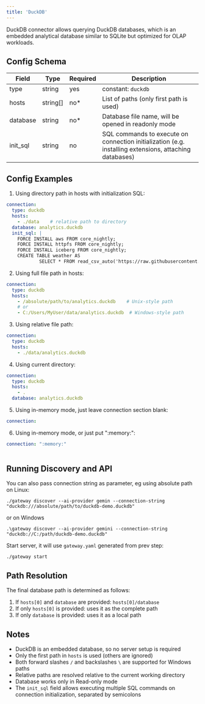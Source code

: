 ```yaml
---
title: 'DuckDB'
---
```


DuckDB connector allows querying DuckDB databases, which is an embedded analytical database similar to SQLite but optimized for OLAP workloads.

## Config Schema

| Field | Type | Required | Description |
|-------|------|----------|-------------|
| type | string | yes | constant: `duckdb` |
| hosts | string[] | no* | List of paths (only first path is used) |
| database | string | no* | Database file name, will be opened in readonly mode |
| init_sql | string | no | SQL commands to execute on connection initialization (e.g. installing extensions, attaching databases) |

## Config Examples

1. Using directory path in hosts with initialization SQL:
```yaml
connection:
  type: duckdb
  hosts:
    - ./data    # relative path to directory
  database: analytics.duckdb
  init_sql: |
    FORCE INSTALL aws FROM core_nightly;
    FORCE INSTALL httpfs FROM core_nightly;
    FORCE INSTALL iceberg FROM core_nightly;
    CREATE TABLE weather AS
            SELECT * FROM read_csv_auto('https://raw.githubusercontent.com/duckdb/duckdb-web/main/data/weather.csv');
```

2. Using full file path in hosts:
```yaml
connection:
  type: duckdb
  hosts:
    - /absolute/path/to/analytics.duckdb    # Unix-style path
    # or
    - C:/Users/MyUser/data/analytics.duckdb  # Windows-style path
```

3. Using relative file path:
```yaml
connection:
  type: duckdb
  hosts:
    - ./data/analytics.duckdb
```

4. Using current directory:
```yaml
connection:
  type: duckdb
  hosts:
    - .
  database: analytics.duckdb
```

5. Using in-memory mode, just leave connection section blank:
```yaml
connection:

```

6. Using in-memory mode, or just put ":memory:":
```yaml
connection: ":memory:"
  
```

## Running Discovery and API
You can also pass connection string as parameter, eg using absolute path on Linux:
```
./gateway discover --ai-provider gemin --connection-string "duckdb:///absolute/path/to/duckdb-demo.duckdb"
```
or on Windows
```
.\gateway discover --ai-provider gemini --connection-string  "duckdb://C:/path/duckdb-demo.duckdb"
```

Start server, it will use `gateway.yaml` generated from prev step:
```
./gateway start
```


## Path Resolution

The final database path is determined as follows:
1. If `hosts[0]` and `database` are provided: `hosts[0]/database`
2. If only `hosts[0]` is provided: uses it as the complete path
3. If only `database` is provided: uses it as a local path


## Notes

- DuckDB is an embedded database, so no server setup is required
- Only the first path in `hosts` is used (others are ignored)
- Both forward slashes `/` and backslashes `\` are supported for Windows paths
- Relative paths are resolved relative to the current working directory
- Database works only in Read-only mode
- The `init_sql` field allows executing multiple SQL commands on connection initialization, separated by semicolons